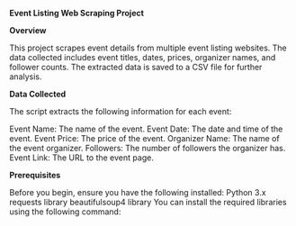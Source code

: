 **Event Listing Web Scraping Project**

**Overview**

This project scrapes event details from multiple event listing websites. The data collected includes event titles, dates, prices, organizer names, and follower counts. 
The extracted data is saved to a CSV file for further analysis.

**Data Collected**

The script extracts the following information for each event:

Event Name: The name of the event.
Event Date: The date and time of the event.
Event Price: The price of the event.
Organizer Name: The name of the event organizer.
Followers: The number of followers the organizer has.
Event Link: The URL to the event page.

**Prerequisites**

Before you begin, ensure you have the following installed:
  Python 3.x
  requests library
  beautifulsoup4 library
You can install the required libraries using the following command:
